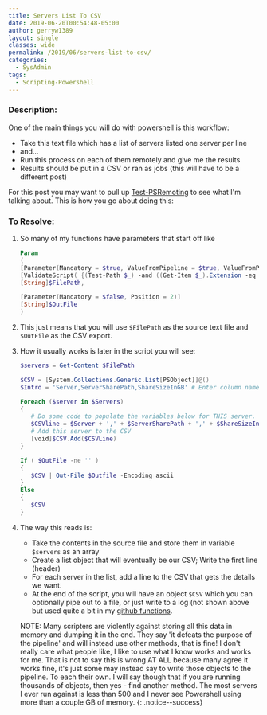 ```yaml
---
title: Servers List To CSV
date: 2019-06-20T00:54:48-05:00
author: gerryw1389
layout: single
classes: wide
permalink: /2019/06/servers-list-to-csv/
categories:
  - SysAdmin
tags:
  - Scripting-Powershell
---
```

<!--more-->

### Description:

One of the main things you will do with powershell is this workflow:

- Take this text file which has a list of servers listed one server per line
- and...
- Run this process on each of them remotely and give me the results
- Results should be put in a CSV or ran as jobs (this will have to be a different post)

For this post you may want to pull up [Test-PSRemoting](https://github.com/gerryw1389/powershell/blob/master/gwNetworking/Public/Test-PSRemoting.ps1) to see what I'm talking about. This is how you go about doing this:

### To Resolve:
 
1. So many of my functions have parameters that start off like

   ```powershell
   Param
   (
   [Parameter(Mandatory = $true, ValueFromPipeline = $true, ValueFromPipelineByPropertyName = $true, Position = 0)]   
   [ValidateScript( {(Test-Path $_) -and ((Get-Item $_).Extension -eq ".txt")})]
   [String]$FilePath,

   [Parameter(Mandatory = $false, Position = 2)]
   [String]$OutFile
   )
   ```

2. This just means that you will use `$FilePath` as the source text file and `$OutFile` as the CSV export.

3. How it usually works is later in the script you will see:

   ```powershell
   $servers = Get-Content $FilePath

   $CSV = [System.Collections.Generic.List[PSObject]]@()
   $Intro = 'Server,ServerSharePath,ShareSizeInGB' # Enter column names

   Foreach ($server in $Servers)
   {
      # Do some code to populate the variables below for THIS server.
      $CSVline = $Server + ',' + $ServerSharePath + ',' + $ShareSizeInGB
      # Add this server to the CSV
      [void]$CSV.Add($CSVLine)
   }

   If ( $OutFile -ne '' )
   {
      $CSV | Out-File $Outfile -Encoding ascii
   }
   Else
   {
      $CSV
   }
   ```

4. The way this reads is:
 
   - Take the contents in the source file and store them in variable `$servers` as an array
   - Create a list object that will eventually be our CSV; Write the first line (header)
   - For each server in the list, add a line to the CSV that gets the details we want.
   - At the end of the script, you will have an object `$CSV` which you can optionally pipe out to a file, or just write to a log (not shown above but used quite a bit in my [github functions](https://github.com/gerryw1389/powershell/).

   NOTE: Many scripters are violently against storing all this data in memory and dumping it in the end. They say 'it defeats the purpose of the pipeline' and will instead use other methods, that is fine! I don't really care what people like, I like to use what I know works and works for me. That is not to say this is wrong AT ALL because many agree it works fine, it's just some may instead say to write those objects to the pipeline. To each their own. I will say though that if you are running thousands of objects, then yes - find another method. The most servers I ever run against is less than 500 and I never see Powershell using more than a couple GB of memory.
   {: .notice--success}
